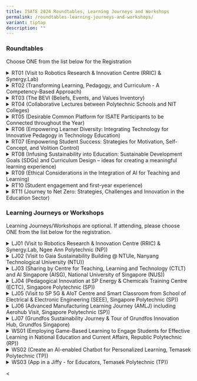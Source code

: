 ```yaml
---
title: ISATE 2024 Roundtables, Learning Journeys and Workshops
permalink: /roundtables-learning-journeys-and-workshops/
variant: tiptap
description: ""
---
```

<h3>Roundtables</h3>
<p>Choose ONE from the list below for the Registration</p>
<div data-type="detailGroup" class="isomer-accordion isomer-accordion-white">
<details class="isomer-details">
<summary>RT01 (Visit to Robotics Research &amp; Innovation Centre (RRIC) &amp;
Synergy.Lab)</summary>
<div data-type="detailsContent" class="isomer-details-content">
<p>At RRIC, the participants will be introduced to robotic projects that
collaborate with industries (NParks, SingHealth, Moovita). These robotic
projects are to support industry needs and to optimize commercial operations.</p>
<p>At Synergy.Lab, the participants will learn the integration of solar energy
and Electric Vehicle charging infrastructure. The Synergy.lab serves as
an integrated ‘control centre’ for the various smart mobility technologies
on campus, incorporating advanced data analysis and simulation capabilities.
The lab facilitates research to enhance the ecosystem’s efficiency by monitoring
and analysing data such as solar power generation, as well as EV charging
load and energy consumption.</p>
<p></p>
</div>
</details>
<details class="isomer-details">
<summary>RT02 (Transforming Learning, Pedagogy, and Curriculum - A Competency-Based
Approach)</summary>
<div data-type="detailsContent" class="isomer-details-content">
<p>The focus of this roundtable will be on shifting from traditional, content-driven
teaching methods to a competency-based approach, which emphasizes mastery
of skills and knowledge. The need to align curriculum with real-world competencies
demanded by employers and society will be discussed together with the importance
of fostering critical thinking, collaboration, communication, and creativity
skills, essential for success in the 21st-century workforce.</p>
<p>Key themes include personalized learning pathways tailored to individual
student needs, leveraging technology for interactive and immersive learning
experiences, and integrating real-world applications into the curriculum
to enhance relevance and engagement. Challenges such as standardization
versus flexibility, assessment methodologies, and teacher training will
also be addressed. NYP will share contextualized examples in the areas
of personalized learning pathways to guide the discussion.</p>
</div>
</details>
<details class="isomer-details">
<summary>RT03 (The BEVI (Beliefs, Events, and Values Inventory)</summary>
<div data-type="detailsContent" class="isomer-details-content">
<p>Many engineering courses do not have a good measurement tool to track
students' progress in their beliefs and values. This roundtable discussion
will focus on the BEVI (Beliefs, Events, and Values Inventory), a robust
analytic tool spanning education, research and leadership. With over 30
years of research backing, BEVI offers a comprehensive understanding of
beliefs, values, and life events, fostering learning, growth, and transformation.</p>
<p>Participants will explore its adaptability, reliability, and applicability
across diverse settings, and delve into its theoretical underpinnings and
practical benefits. Let's discuss how BEVI can empower individuals, groups,
and organizations to navigate complex processes and outcomes, shaping a
path towards personal and collective development.</p>
<p>For more details on the BEVI, please go to: <a href="https://thebevi.com" rel="noopener noreferrer nofollow" target="_blank">https://thebevi.com</a>
</p>
</div>
</details>
<details class="isomer-details">
<summary>RT04 (Collaborative Lectures between Polytechnic Schools and NIT Colleges)</summary>
<div data-type="detailsContent" class="isomer-details-content">
<p>The aim of this roundtable is to delve into possible approaches for student
guidance through Collaborative Lectures between Polytechnic Schools and
NIT College.</p>
<p>Students today study in a different way than in the past, thanks to technological
advancements, particularly in the form of AI tools such as ChatGPT, Copilot,
Gemini, and so on. As such, there is a need to shift from the current one-way
imparting knowledge strategies to become two-ways or multiple ways, with
greater student involvement in the lecture components.</p>
<p>One of the key takeaways from this roundtable is to be a set of guiding
questions for each pair of participating institution’s planning and execution.
Also, the pedagogy aspect and methodologies involved will be brought up
for discussion as well.</p>
</div>
</details>
<details class="isomer-details">
<summary>RT05 (Desirable Common Platform for ISATE Participants to be Connected
throughout the Year)</summary>
<div data-type="detailsContent" class="isomer-details-content">
<p>In this roundtable, we will explore the key features of a common platform
for ISATE participants to network, collaborate with and learn from each
other throughout the year.</p>
<p>Roundtable participants will be actively involved in contributing towards
development of this platform by sharing their insights, experiences and
preferences so that the platform will reflect the diverse needs and perspectives
of its intended users.</p>
</div>
</details>
<details class="isomer-details">
<summary>RT06 (Empowering Learner Diversity: Integrating Technology for Innovative
Pedagogy in Technology Education)</summary>
<div data-type="detailsContent" class="isomer-details-content">
<p>In this roundtable, we will explore innovative pedagogical approaches
that leverage technology to empower learner diversity in technology education.
By examining these methods, we aim to uncover practical strategies for
creating inclusive learning environments where all students can thrive.</p>
<p>Participants will have the opportunity to learn from examples of successful
technology integration for innovative pedagogy from diverse educational
institutions. These case studies will provide valuable insights into effective
strategies and inspire educators with tangible ideas they can implement
in their own teaching contexts.</p>
<p>Through sharing of best practices in integrating technology to address
learner diversity, as well as exploring challenges faced, we can work towards
fostering equitable learning experiences for all students. At the end of
the roundtable, participants will take away actionable insights and key
takeaways to apply in their own classrooms and institutions.</p>
</div>
</details>
<details class="isomer-details">
<summary>RT07 (Empowering Student Success: Strategies for Motivation, Self-Concept,
and Volition Control)</summary>
<div data-type="detailsContent" class="isomer-details-content">
<p>This roundtable delves into the intricate relationship between the three
vital elements (motivation, self-concept and volition control) and self-regulated
learning elements. It aims to explore how these three elements intersect
with the principles of self-regulated learning to enhance students' academic
performance and personal development.</p>
<p>By examining the interconnectedness of these elements and sharing insights
on fostering self-regulated learners, educators can develop comprehensive
strategies to empower students to succeed academically and thrive personally.</p>
</div>
</details>
<details class="isomer-details">
<summary>RT08 (Infusing Sustainability into Education: Sustainable Development
Goals (SDGs) and Curriculum Design – ideas for creating a meaningful learning
experience)</summary>
<div data-type="detailsContent" class="isomer-details-content">
<p>This roundtable seeks to interactively engage participants to discuss
the best ways to introduce and infuse the SDGs into curriculum. How can
this be done efficiently, yet sustainably and what would be some of the
best ways we can ensure there is meaningful learning rather than the checking
of boxes. Participants will also be given an opportunity to discuss possible
approaches to measure the success of such integration, by engaging in critical
discourse with fellow participants attending the roundtable.</p>
</div>
</details>
<details class="isomer-details">
<summary>RT09 (Ethical Considerations in the Integration of AI for Teaching and
Learning)</summary>
<div data-type="detailsContent" class="isomer-details-content">
<p>Artificial Intelligence (AI) has become a transformative influence in
the education industry, reshaping the delivery of teaching and learning.
It introduces both opportunities and challenges in this context. AI technologies,
exemplified by tools like ChatGPT, have the capacity to revolutionize the
creation of various content types, such as text, images, art, music, or
programming code. This can result in the development of dynamic and interactive
teaching materials designed to engage students more effectively. However,
the same AI tools could be misused to generate academic work, such as assignments
or final year reports, potentially leading to unethical behavior and academic
misconduct when used without proper declaration or authorization.</p>
<p>While AI technologies may pose a threat to academic integrity, they also
offer significant advantages. AI enhances users' capabilities, both positively
and negatively. Therefore, it is crucial for students and educators to
receive guidance on the benefits and limitations of AI technologies, enabling
ethical usage and upholding academic integrity. The objective is to strike
a balance between harnessing the transformative potential of AI and safeguarding
against unintended and unethical consequences. This requires collaborative
efforts among stakeholders, including educators, to establish comprehensive
frameworks aligning AI advancements with academic integrity, human values,
ethical standards, and societal expectations.</p>
<p>This roundtable session aims to foster discussions on ethical considerations
in the implementation of AI for teaching and learning.</p>
<p>The topics to be explored in this session include, but are not limited
to:</p>
<p>• An overview of various AI technologies for teaching and learning</p>
<p>• Potential academic threats and challenges associated with AI</p>
<p>• AI Ethics and Governance in Education</p>
<p>• Awareness of AI Ethics and Governance</p>
<p>• Tools and technologies for AI Ethics and Governance</p>
</div>
</details>
<details class="isomer-details">
<summary>RT10 (Student engagement and first-year experience)</summary>
<div data-type="detailsContent" class="isomer-details-content">
<p>The roundtable discussion will focus on the crucial topic of student engagement,
the first-year experience in studies, and strategies for supporting incoming
students to seamlessly integrate into the learning community. Recognizing
the pivotal role of the initial year in shaping students' learning path
and overall study experience, this discussion aims to explore innovative
approaches, best practices, and challenges in fostering student engagement
and facilitating a smooth transition for newcomers.</p>
<p>Participants are invited to discuss and share insights on orientation
programs, mentorship schemes, study support services, or any other practices
aiming at enhancing student retention, satisfaction, and success.</p>
<p>By addressing key issues and sharing practical solutions, this round table
seeks to empower educators, administrators, and stakeholders to create
inclusive, supportive environments that nurture the holistic development
of all students within the learning community.</p>
</div>
</details>
<details class="isomer-details">
<summary>RT11 (Journey to Net Zero: Strategies, Challenges and Innovation in the
Education Sector)</summary>
<div data-type="detailsContent" class="isomer-details-content">
<p>This roundtable discussion aims to bring together leaders, educators,
researchers, and stakeholders from the education sector to share insights,
strategies and experiences in the journey towards net zero emissions. The
focus will be on understanding the importance of sustainability, exploring
successful initiatives, addressing practical challenges and promoting climate
action within educational institutions for a sustainable future.</p>
</div>
</details>
</div>
<p></p>
<h3>Learning Journeys or Workshops</h3>
<p>Learning Journeys/Workshops are optional. If attending, please choose
ONE from the list below for the registration.</p>
<p></p>
<div data-type="detailGroup" class="isomer-accordion isomer-accordion-white">
<details class="isomer-details">
<summary>LJ01 (Visit to Robotics Research &amp; Innovation Centre (RRIC) &amp;
Synergy.Lab, Ngee Ann Polytechnic (NP))</summary>
<div data-type="detailsContent" class="isomer-details-content">
<p>At RRIC, the participants will be introduced to robotic projects that
collaborate with industries (NParks, SingHealth, Moovita). These robotic
projects are to support industry needs and to optimize commercial operations.</p>
<p>At Synergy.Lab, the participants will learn the integration of solar energy
and Electric Vehicle charging infrastructure. The Synergy.lab serves as
an integrated ‘control centre’ for the various smart mobility technologies
on campus, incorporating advanced data analysis and simulation capabilities.
The lab facilitates research to enhance the ecosystem’s efficiency by monitoring
and analysing data such as solar power generation, as well as EV charging
load and energy consumption.</p>
</div>
</details>
<details class="isomer-details">
<summary>LJ02 (Visit to Gaia Sustainability Building @ NTUle, Nanyang Technological
University (NTU))</summary>
<div data-type="detailsContent" class="isomer-details-content">
<p>1. Tour of Nanyang Business School (NBS) and Net Zero emission building</p>
<p>2. Sharing of NBS philosophy for the design of the Net Zero Emission Building</p>
</div>
</details>
<details class="isomer-details">
<summary>LJ03 (Sharing by Centre for Teaching, Learning and Technology (CTLT) and
AI Singapore (AISG), National University of Singapore (NUS))</summary>
<div data-type="detailsContent" class="isomer-details-content">
<p>Part 1 – CTLT:</p>
<p>• Major functions supported by CTLT (Professional Development, Instructional
Technology)</p>
<p>• NUS AI + TEL initiative</p>
<p>Part 2 – AISG:</p>
<p>Participants will get to deepen their knowledge and understanding of the
latest AI methodologies, facilities, tools, and applications, from both
the industry and government’s perspectives.</p>
</div>
</details>
<details class="isomer-details">
<summary>LJ04 (Pedagogical Innovation at SP Energy &amp; Chemicals Training Centre
(ECTC), Singapore Polytechnic (SP))</summary>
<div data-type="detailsContent" class="isomer-details-content">
<p>The SP Energy &amp; Chemicals Training Centre is an integrated training
hub comprising of a suite of chemical engineering laboratories, which houses
key unit operations typically found in the Energy &amp; Chemicals sector.
Participants will be able to learn how authentic hands-on training are
crafted for students to apply knowledge into real practice in a simulated
safe environment. Participants will also learn the various digital tools
that are used to support the training.</p>
</div>
</details>
<details class="isomer-details">
<summary>LJ05 (Visit to SP 5G &amp; AIoT Centre and Smart Classroom from School
of Electrical &amp; Electronic Engineering (SEEE), Singapore Polytechnic
(SP))</summary>
<div data-type="detailsContent" class="isomer-details-content">
<p><u>Part 1 – 5G &amp; AIoT:</u>
</p>
<p>·&nbsp;&nbsp;&nbsp;&nbsp; Learn interesting concepts through topics like
5G Overview, Introduction to AIoT</p>
<p>·&nbsp;&nbsp;&nbsp;&nbsp; Get to know the top 5G &amp; AIoT uses cases
and explore how features such as ultra-low latency, high speed connectivity,
massive sensor data of 5G &amp; AIoT can enable key drivers such as real
time cloud computing, intelligent control and AI that are transforming
your industry</p>
<p>·&nbsp;&nbsp;&nbsp;&nbsp; Engaging discussions on how 5G &amp; AIoT together
can benefit the company and workforce</p>
<p><u>Part 2 –&nbsp;Smart Classroom:</u>
<br>Explore the smart learning space at EEE - an educational ecosystem that
integrates advanced technology to facilitate a dynamic, interactive, and
personalized learning experience. It is characterized by its adaptability,
responsiveness, and ability to cater to the individual needs of students.
This learning environment fosters a culture of connectivity, creativity,
and innovation, which not only enhances the learning process but also prepares
students for the digital world, making education a truly transformative
experience.</p>
</div>
</details>
<details class="isomer-details">
<summary>LJ06 (Advanced Manufacturing Learning Journey (AMLJ) including Aerohub
Visit, Singapore Polytechnic (SP))</summary>
<div data-type="detailsContent" class="isomer-details-content">
<p>1. Gain an insight into Singapore’s manufacturing industry landscape in
terms of harnessing smart manufacturing technology</p>
<p>2. Learn about how SP-AMLJ is bridging the skill gaps between Industry
and IHL by fostering partnership with Industry</p>
<p>3. Learn about how Aerohub facilities are used to support the Diploma
in Aeronautical Engineering.</p>
</div>
</details>
<details class="isomer-details">
<summary>LJ07 (Grundfos Sustainability Journey &amp; Tour of Grundfos Innovation
Hub, Grundfos Singapore)</summary>
<div data-type="detailsContent" class="isomer-details-content">
<p>Demystifying Grundfos’ sustainability spirit, inherited from a Danish
company and thrive in Singapore.</p>
<p>·&nbsp;&nbsp;&nbsp;&nbsp;&nbsp;&nbsp; Get to know Grundfos, be inspired
by its sustainability journey, plus Q&amp;A with Grundfos’ colleagues</p>
<p>·&nbsp;&nbsp;&nbsp;&nbsp;&nbsp;&nbsp; Understanding of tool (Sizing +
Energy Check) to optimize pumping systems</p>
<p>Tour of Grundfos Innovation Hub to Experience new technology from Grundfos
(2 applications / demo units)</p>
</div>
</details>
<details class="isomer-details">
<summary>WS01 (Employing Game-Based Learning to Engage Students for Effective Learning
in National Education and Current Affairs, Republic Polytechnic (RP))</summary>
<div data-type="detailsContent" class="isomer-details-content">
<p>Imagine a world where students are engaged in learning difficult subjects
and appreciate the value of what they are learning. In reality, students
are inundated with National Education (NE) messaging and current affairs
topics since young, and have the impression that such lessons are dull
and irrelevant to their lives.</p>
<p>Our team found a solution that is working for us. “Diplomats… in Space!”
is an innovative multiplayer card game that is designed to change this
impression by immersing students in strategic and thought-provoking Game-Based
Learning. Students will interact with game elements and gain insights into
how their decisions can affect the outcomes, which mirror scenarios and
events in the real world, as well as illustrate national and international
initiatives and frameworks.</p>
<p>In this workshop, participants will get to experience the game, appreciate
how Game-Based Learning helps students understand complex issues and they
will hear from the designers of the game, their experience and tacit knowledge
in designing the game from concept to delivery.</p>
</div>
</details>
<details class="isomer-details">
<summary>WS02 (Create an AI-enabled Chatbot for Personalized Learning, Temasek
Polytechnic (TP))</summary>
<div data-type="detailsContent" class="isomer-details-content">
<p>This hands-on workshop aims to explore how AI-enabled chatbots can engage
learners in a personalised and human way, serving various educational purposes
like knowledge acquisition, formative assessment, administrative tasks,
and project guidance. The activities will focus on creating and deploying
chatbots using Dialogflow without the need for any form of coding or programming
skills. This training demonstrates the use of some basic features in Dialogflow
and how to integrate the chatbot through Telegram, enhancing student engagement
and achieving personalised learning. Join us to discover how to utilise
rich media responses, like emojis, images, and hyperlinks, for a more meaningful
chatbot experience.</p>
</div>
</details>
<details class="isomer-details">
<summary>WS03 (App in a Jiffy - for Educators, Temasek Polytechnic (TP))</summary>
<div data-type="detailsContent" class="isomer-details-content">
<p>In this workshop, participants will gain knowledge on how to develop a
secure and customizable mobile app using Microsoft Power Automate and Power
Apps.</p>
<p>Currently, for some of the academic, project, and student-related routine
tasks, human intervention is still necessary. Furthermore, the tasks are
time-consuming, require a lot of manpower, and must be repeated every semester.
The messages conveyed to the users––in the form of mass emails, reminders,
and warnings––are also not personalized.</p>
<p>By adopting end-to-end cloud automation platform technology in education,
repetitive tasks and personalized messages can be automated and sent to
users respectively. Additionally, less human intervention is required,
thereby saving man-hours, minimizing errors, and increasing scalability.
Furthermore, as this platform can be accessed anytime, anywhere, efficiency
and productivity are improved to new heights.</p>
<p>Pairing seamlessly with Power Automate, these tools become a powerhouse
for automation. Say goodbye to repetitive tasks and hello to newfound efficiency.</p>
</div>
</details>
</div>
<p></p>
<p></p>
<p></p>
<p></p>
<p>&lt;</p>